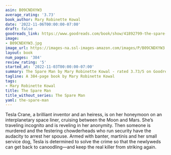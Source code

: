 ```yaml
---
asin: B09CNDXYW3
average_rating: '3.73'
book_author: Mary Robinette Kowal
date: '2022-11-06T00:00:00-07:00'
draft: false
goodreads_link: https://www.goodreads.com/book/show/41892799-the-spare-man
image:
- B09CNDXYW3.jpg
image_url: https://images-na.ssl-images-amazon.com/images/P/B09CNDXYW3.01._SCLZZZZZZZ.jpg
layout: book
num_pages: '384'
review_rating: '5'
started_at: '2022-11-03T00:00:00-07:00'
summary: The Spare Man by Mary Robinette Kowal - rated 3.73/5 on Goodreads
tagline: A 384-page book by Mary Robinette Kowal
tags:
- Mary Robinette Kowal
title: The Spare Man
title_without_series: The Spare Man
yaml: the-spare-man
---
```


Tesla Crane, a brilliant inventor and an heiress, is on her honeymoon on an interplanetary space liner, cruising between the Moon and Mars. She’s traveling incognito and is reveling in her anonymity. Then someone is murdered and the festering chowderheads who run security have the audacity to arrest her spouse. Armed with banter, martinis and her small service dog, Tesla is determined to solve the crime so that the newlyweds can get back to canoodling—and keep the real killer from striking again.